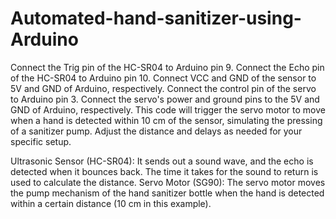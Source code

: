 # Automated-hand-sanitizer-using-Arduino

Connect the Trig pin of the HC-SR04 to Arduino pin 9.
Connect the Echo pin of the HC-SR04 to Arduino pin 10.
Connect VCC and GND of the sensor to 5V and GND of Arduino, respectively.
Connect the control pin of the servo to Arduino pin 3.
Connect the servo's power and ground pins to the 5V and GND of Arduino, respectively.
This code will trigger the servo motor to move when a hand is detected within 10 cm of the sensor, simulating the pressing of a sanitizer pump. Adjust the distance and delays as needed for your specific setup.

Ultrasonic Sensor (HC-SR04): It sends out a sound wave, and the echo is detected when it bounces back. The time it takes for the sound to return is used to calculate the distance.
Servo Motor (SG90): The servo motor moves the pump mechanism of the hand sanitizer bottle when the hand is detected within a certain distance (10 cm in this example).
